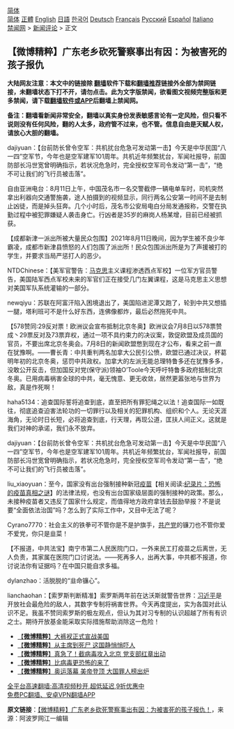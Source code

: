  <!-- 面包屑导航 --> <div class="breadcrumb"><!-- GTranslate: https://gtranslate.io/ -->  <div class="switcher notranslate">  <div class="selected">  <a href="#" onclick="return false;"> 简体</a>  </div>  <div class="option">  <a href="https://www.bannedbook.org" onclick="doGTranslate('zh-CN|zh-CN');jQuery('div.switcher div.selected a').html(jQuery(this).html());return false;" title="简体中文" class="nturl selected"> 简体</a>  <a href="https://www.bannedbook.org/zh-tw/" onclick="doGTranslate('zh-CN|zh-TW');jQuery('div.switcher div.selected a').html(jQuery(this).html());return false;" title="繁體中文" class="nturl"> 正體</a>  <a href="https://www.bannedbook.org/en/" onclick="doGTranslate('zh-CN|en');jQuery('div.switcher div.selected a').html(jQuery(this).html());return false;" title="English" class="nturl"> English</a>  <a href="https://www.bannedbook.org/ja/" onclick="doGTranslate('zh-CN|ja');jQuery('div.switcher div.selected a').html(jQuery(this).html());return false;" title="日本語" class="nturl"> 日語</a>  <a href="https://www.bannedbook.org/ko/" onclick="doGTranslate('zh-CN|ko');jQuery('div.switcher div.selected a').html(jQuery(this).html());return false;" title="한국어" class="nturl"> 한국어</a>  <a href="https://www.bannedbook.org/de/" onclick="doGTranslate('zh-CN|de');jQuery('div.switcher div.selected a').html(jQuery(this).html());return false;" title="Deutsch" class="nturl"> Deutsch</a>  <a href="https://www.bannedbook.org/fr/" onclick="doGTranslate('zh-CN|fr');jQuery('div.switcher div.selected a').html(jQuery(this).html());return false;" title="Français" class="nturl"> Français</a>  <a href="https://www.bannedbook.org/ru/" onclick="doGTranslate('zh-CN|ru');jQuery('div.switcher div.selected a').html(jQuery(this).html());return false;" title="Русский" class="nturl"> Русский</a>  <a href="https://www.bannedbook.org/es/" onclick="doGTranslate('zh-CN|es');jQuery('div.switcher div.selected a').html(jQuery(this).html());return false;" title="Español" class="nturl"> Español</a>  <a href="https://www.bannedbook.org/it/" onclick="doGTranslate('zh-CN|it');jQuery('div.switcher div.selected a').html(jQuery(this).html());return false;" title="Italiano" class="nturl"> Italiano</a>  </div>  </div>      <div class='breadcrumb-sub'><!-- Breadcrumb NavXT 6.3.0 --> <a href="https://www.bannedbook.org/" class="home">禁闻网</a> &gt; <a href="https://www.bannedbook.org/bnews/comments/" class="category">新闻评论</a> &gt; 正文</div></div><h2>【微博精粹】广东老乡砍死警察事出有因：为被害死的孩子报仇</h2> <p class="notice"><b>大陆网友注意：本文中的链接除 <a href="https://github.com/bannedbook/fanqiang" >翻墙</a>软件下载和<a href="https://github.com/killgcd/justmysocks/blob/master/README.md">翻墙推荐</a>链接外全部为禁网链接，未翻墙状态下打不开，请勿点击。此为文字版禁闻，欲看图文视频完整版和更多禁闻，请下载<a href="https://github.com/bannedbook/fanqiang">翻墙软件或APP</a>后翻墙上禁闻网。</p><p>备注：翻墙看新闻非常安全，翻墙以真实身份发表敏感言论有一定风险，但只看不说则没有任何风险，翻的人太多，政府管不过来，也不管。信息自由是天赋人权，请放心大胆的翻墙。</b></p>  <div class="entry"> <p id="summary">dajiyuan：【台前防长曾令空军：共机扰台危急可发动第一击】今天是中华民国“八一四”空军节，今年也是空军建军101周年。共机近年频繁扰台，军闻社报导，前国防部长冯世宽曾明确指示，若状况危急时，完全授权空军司令发动“第一击”，“绝不可让我们的飞行员被击落”。</p> <p id="conimg">自由亚洲电台：8月11日上午，中国茂名市一名交警截停一辆电单车时，司机突然拿出利器向交通警施袭，途人拍摄到的视频显示，同行两名公安第一时间不是去制止凶徒，而是掉头狂奔。几个小时后，茂名市公安局电白分局发通报称，交警在执勤过程中被犯罪嫌疑人袭击身亡。行凶者是35岁的麻岗人杨某增，目前已经被抓获。</p> <p>【成都新津一派出所被大量民众包围】2021年8月11日晚间，因为学生被不良少年霸凌，成都市新津县愤怒的人们包围了派出所！民众包围派出所是为了声援被打的学生，并要求当局严惩打人的恶少。</p>  <p>NTDChinese：【美军官警告：<span class='wp_keywordlink'><a href="https://www.bannedbook.org/forum2/topic105.html" title="《马克思的成魔之路》" target="_blank">马克思</a></span>主义课程渗透西点军校】一位军方官员警告，美国陆军西点军校未来的军官们正在接受几门左翼课程，这是马克思主义思想对美国军队系统灌输的一部分。</p> <p>newqiyu：苏联在阿富汗陷入困境退出了，美国陷进泥潭又跑了，轮到中共又想插一腿，塔利班可不是什么好东西，连佛像都炸，最后必然拖死中共。</p> <p>【578赞同:29反对票！欧洲议会宣布抵制北京冬奥】欧洲议会7月8日以578票赞成丶29票反对及73票弃权，通过一项不具约束力的决议案，敦促欧盟及成员国的官员，不要出席北京冬奥会。7月8日的新闻欧盟憋到现在才公布，看来之前一直在犹豫啊。——曹长青：中共重判两名加拿大公民引公愤，欧盟已通过决议，杯葛明年初的北京冬奥，惩罚中共政权。加拿大的左派无能总理特鲁多还在犹豫多多，没敢公开反击，但加国反对党(保守派)领袖O’Toole今天呼吁特鲁多政府抵制北京冬奥。已用病毒祸害全球的中共，毫无愧意、更无收敛，居然更嚣张地与世界为敌，真是作死啊！</p>  <p>haha5134：追查国际誓将追查到底，直至把所有罪犯绳之以法！追查国际一如既往，彻底追查迫害法轮功的一切罪行以及相关的犯罪机构、组织和个人。无论天涯海角，无论时日长短，必将追查到底，行天理，再现公道，匡扶人间正义。这就是我们对神的承诺，我们永不放弃。</p> <p>dajiyuan：【台前防长曾令空军：共机扰台危急可发动第一击】今天是中华民国“八一四”空军节，今年也是空军建军101周年。共机近年频繁扰台，军闻社报导，前国防部长冯世宽曾明确指示，若状况危急时，完全授权空军司令发动“第一击”，“绝不可让我们的飞行员被击落”。</p> <p>liu_xiaoyuan：至今，国家没有出台强制接种新冠<span class='wp_keywordlink'><a href="https://www.bannedbook.org/bnews/tculture/20160630/551027.html" title="疫苗" target="_blank">疫苗</a></span>【相关阅读:<a href='https://www.bannedbook.org/bnews/topimagenews/20180408/925060.html' target='_blank'>纪录片：恐怖的疫苗真相之谜</a>】的法律法规，也没有出台国家级层面的强制接种的政策。那么，未接种疫苗者又违反了国家什么规定，而值得地方政府拿钱去鼓励举报？不是说要“全面依法治国”吗？怎么到了实际工作中，又目中无法了呢？</p>  <p>Cyrano7770：社会主义的铁拳可不管你是不是护旗手，<a href="https://www.bannedbook.org/bnews/tag/%e5%85%b1%e4%ba%a7%e5%85%9a/" class="st_tag internal_tag" rel="tag" title="标签 共产党 下的日志">共产党</a>的镰刀也不管你爱不爱党，你只是韭菜！</p> <p>【不报道，中共法宝】南宁市第二人民医院门口，一外来民工打疫苗之后离世，无人负责，其家属在医院门口讨说法。——死再多人，出再大事，中共都不报道，你讨说法你有证据吗？在中国只能自求多福。</p> <p>dylanzhao：活脱脱的“韭命镰心”。</p>  <p>lianchaohan：【索罗斯判断精准】索罗斯两年前在达沃斯就警告世界：<a href="https://www.bannedbook.org/bnews/tag/%e4%b9%a0%e8%bf%91%e5%b9%b3/" class="st_tag internal_tag" rel="tag" title="标签 习近平 下的日志">习近平</a>是开放社会最危险的敌人，其数字专制将祸害世界。今天再度提出，实为各国对此认识不足。我虽不赞同索罗斯的极左观点，但认为其对习专制的认识超越了所有有识之士。期待开放基金能采取实际措施帮助消除这一危险！</p> <ul class='op-related-articles' title='相关阅读'> <li><a href='https://www.bannedbook.org/bnews/comments/20210815/1606581.html' target='_blank'>【<b>微博精粹</b>】大裤衩正式宣战美国</a></li> <li><a href='https://www.bannedbook.org/bnews/comments/20210813/1605541.html' target='_blank'>【<b>微博精粹</b>】从主席到死尸 这国静悄悄吓人</a></li> <li><a href='https://www.bannedbook.org/bnews/comments/20210811/1604270.html' target='_blank'>【<b>微博精粹</b>】真急了！截病毒攻入北京 党支部红章出动</a></li> <li><a href='https://www.bannedbook.org/bnews/comments/20210810/1603563.html' target='_blank'>【<b>微博精粹</b>】比病毒更恐怖的来了</a></li> <li><a href='https://www.bannedbook.org/bnews/comments/20210809/1602926.html' target='_blank'>【<b>微博精粹</b>】奥运落幕 美帝登顶 大国罪人榜出炉</a></li> </ul> <p class="texttj"> <a href="https://github.com/bannedbook/fanqiang/wiki/V2ray%E6%9C%BA%E5%9C%BA" target="_blank">全平台高速翻墙:高清视频秒开,超低延迟,9折优惠中</a><br/> <a href="https://github.com/bannedbook/fanqiang/wiki/%E7%A6%81%E9%97%BB%E7%BD%91%E5%AE%89%E5%8D%93%E7%BF%BB%E5%A2%99%E6%96%B0%E9%97%BBAPP" target="_blank">免费PC翻墙、安卓VPN翻墙APP</a></p><p> <b>原文链接</b>：<a class="src_link" href="https://www.aboluowang.com/2021/0816/1633346.html" target="_blank">【微博精粹】广东老乡砍死警察事出有因：为被害死的孩子报仇！</a>，来源：阿波罗网江一编辑 </p><a name='sharetosocial'></a>  <div style="margin-bottom:5px;padding-bottom:5px;clear:both"> <div id="archive-pix-1" class="banner-ads"> <!-- AuctionX Display platform tag START --> <div id="26318x728x90x621x_ADSLOT2" clicktrack="%%CLICK_URL_ESC%%"></div> <!-- AuctionX Display platform tag END --> </div> <div id="archive-pix-2" class="banner-ads"> <!-- AuctionX Display platform tag START --> <div id="26315x300x250x621x_ADSLOT2" clicktrack="%%CLICK_URL_ESC%%"></div> <!-- AuctionX Display platform tag END --> </div> </div>  <div id="archive-pix-1" class="banner-ads"> <!-- AuctionX Display platform tag START --> <div id="26318x728x90x621x_ADSLOT3" clicktrack="%%CLICK_URL_ESC%%"></div> <!-- AuctionX Display platform tag END --> </div> </div><!--END ENTRY--> 